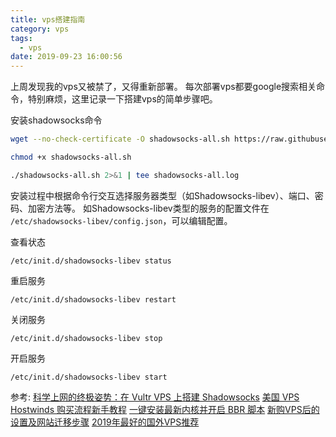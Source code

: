 ```yaml
---
title: vps搭建指南
category: vps
tags:
  - vps
date: 2019-09-23 16:00:56
---
```

上周发现我的vps又被禁了，又得重新部署。
每次部署vps都要google搜索相关命令，特别麻烦，这里记录一下搭建vps的简单步骤吧。

<!-- more -->
安装shadowsocks命令
```sh
wget --no-check-certificate -O shadowsocks-all.sh https://raw.githubusercontent.com/teddysun/shadowsocks_install/master/shadowsocks-all.sh

chmod +x shadowsocks-all.sh

./shadowsocks-all.sh 2>&1 | tee shadowsocks-all.log
```
安装过程中根据命令行交互选择服务器类型（如Shadowsocks-libev）、端口、密码、加密方法等。
如Shadowsocks-libev类型的服务的配置文件在 `/etc/shadowsocks-libev/config.json`，可以编辑配置。

查看状态
```
/etc/init.d/shadowsocks-libev status
```
重启服务
```
/etc/init.d/shadowsocks-libev restart
```
关闭服务
```
/etc/init.d/shadowsocks-libev stop
```
开启服务
```
/etc/init.d/shadowsocks-libev start
```

参考:
[科学上网的终极姿势：在 Vultr VPS 上搭建 Shadowsocks](https://zoomyale.com/2016/vultr_and_ss/)
[美国 VPS Hostwinds 购买流程新手教程](https://www.vps234.com/hostwinds-purchase-tutorial/)
[一键安装最新内核并开启 BBR 脚本](https://teddysun.com/489.html)
[新购VPS后的设置及网站迁移步骤](https://teddysun.com/276.html)
[2019年最好的国外VPS推荐](https://www.10besty.com/best-vps-hosting-services/)

